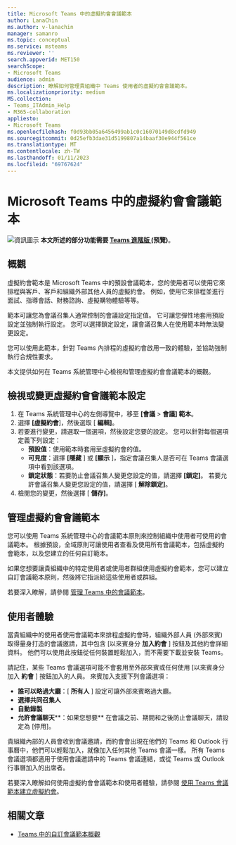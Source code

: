 ```yaml
---
title: Microsoft Teams 中的虛擬約會會議範本
author: LanaChin
ms.author: v-lanachin
manager: samanro
ms.topic: conceptual
ms.service: msteams
ms.reviewer: ''
search.appverid: MET150
searchScope:
- Microsoft Teams
audience: admin
description: 瞭解如何管理貴組織中 Teams 使用者的虛擬約會會議範本。
ms.localizationpriority: medium
MS.collection:
- Teams_ITAdmin_Help
- M365-collaboration
appliesto:
- Microsoft Teams
ms.openlocfilehash: f0d93bb05a6456499ab1c0c16070149d8cdfd949
ms.sourcegitcommit: 0d25efb3dae31d5199807a14baaf30e944f561ce
ms.translationtype: MT
ms.contentlocale: zh-TW
ms.lasthandoff: 01/11/2023
ms.locfileid: "69767624"
---
```

# <a name="virtual-appointment-meeting-template-in-microsoft-teams"></a>Microsoft Teams 中的虛擬約會會議範本

![資訊圖示 ](media/info.png) **本文所述的部分功能需要 [Teams 進階版 (](teams-add-on-licensing/licensing-enhance-teams.md)預覽)**。

## <a name="overview"></a>概觀

虛擬約會範本是 Microsoft Teams 中的預設會議範本，您的使用者可以使用它來排程與客戶、客戶和組織外部其他人員的虛擬約會。 例如，使用它來排程並進行面試、指導會話、財務諮詢、虛擬購物體驗等等。

範本可讓您為會議召集人通常控制的會議設定指定值。 它可讓您彈性地套用預設設定並強制執行設定。 您可以選擇鎖定設定，讓會議召集人在使用範本時無法變更設定。

您可以使用此範本，針對 Teams 內排程的虛擬約會啟用一致的體驗，並協助強制執行合規性要求。

本文提供如何在 Teams 系統管理中心檢視和管理虛擬約會會議範本的概觀。

## <a name="view-or-change-virtual-appointment-meeting-template-settings"></a>檢視或變更虛擬約會會議範本設定

1. 在 Teams 系統管理中心的左側導覽中，移至 **[會議**  >  **會議] 範本**。
1. 選擇 **[虛擬約會**]，然後選取 [ **編輯]**。
1. 若要進行變更，請選取一個選項，然後設定您要的設定。 您可以針對每個選項定義下列設定：
    - **預設值**：使用範本時套用至虛擬約會的值。
    - **可見度**：選擇 **[隱藏** ] 或 **[顯示** ]，指定會議召集人是否可在 Teams 會議選項中看到該選項。
    - **鎖定狀態**：若要防止會議召集人變更您設定的值，請選擇 **[鎖定]**。 若要允許會議召集人變更您設定的值，請選擇 [ **解除鎖定]**。
1. 檢閱您的變更，然後選擇 [ **儲存]**。

## <a name="manage-the-virtual-appointment-meeting-template"></a>管理虛擬約會會議範本

您可以使用 Teams 系統管理中心的會議範本原則來控制組織中使用者可使用的會議範本。 根據預設，全域原則可讓使用者查看及使用所有會議範本，包括虛擬約會範本，以及您建立的任何自訂範本。

如果您想要讓貴組織中的特定使用者或使用者群組使用虛擬約會範本，您可以建立自訂會議範本原則，然後將它指派給這些使用者或群組。

若要深入瞭解，請參閱 [管理 Teams 中的會議範本](manage-meeting-templates.md)。

## <a name="user-experience"></a>使用者體驗

當貴組織中的使用者使用會議範本來排程虛擬約會時，組織外部人員 (外部來賓) 取得量身打造的會議邀請，其中包含 [以來賓身分 **加入約會** ] 按鈕及其他約會詳細資料。 他們可以使用此按鈕從任何裝置輕鬆加入，而不需要下載並安裝 Teams。

請記住，某些 Teams 會議選項可能不會套用至外部來賓或任何使用 [以來賓身分加入 **約會** ] 按鈕加入的人員。 來賓加入支援下列會議選項：

- **誰可以略過大廳**：[ **所有人** ] 設定可讓外部來賓略過大廳。
- **選擇共同召集人**
- **自動錄製**
- **允許會議聊天****：如果您想要** 在會議之前、期間和之後防止會議聊天，請設定為 [停用]。

貴組織內部的人員會收到會議邀請，而約會會出現在他們的 Teams 和 Outlook 行事曆中，他們可以輕鬆加入，就像加入任何其他 Teams 會議一樣。 所有 Teams 會議選項都適用于使用會議邀請中的 Teams 會議連結，或從 Teams 或 Outlook 行事曆加入的出席者。

若要深入瞭解如何使用虛擬約會會議範本和使用者體驗，請參閱 [使用 Teams 會議範本建立虛擬約會](https://support.microsoft.com/office/6a9e8cbb-c0ed-4598-851e-3b1750a4a747)。

## <a name="related-articles"></a>相關文章

- [Teams 中的自訂會議範本概觀](custom-meeting-templates-overview.md)
